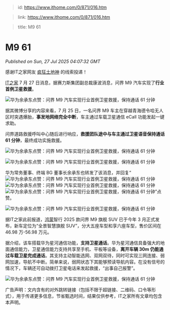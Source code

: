 > id: https://www.ithome.com/0/871/016.htm

> link: https://www.ithome.com/0/871/016.htm

> title: M9 61

# M9 61
_Published on Sun, 27 Jul 2025 04:07:32 GMT_

感谢IT之家网友 [疯狂土地神](https://m.ithome.com/html/app/open.html?url=ithome%3A%2F%2Fuserpage%3Fid%3D819832) 的线索投递！

[IT之家](https://www.ithome.com/) 7 月 27 日消息，据赛力斯集团副总裁康波消息，问界 M9 汽车实现了**行业首例卫星救援**。

![](https://img.ithome.com/newsuploadfiles/2025/7/0bfa4802-11c4-4c94-a1a0-02f0016d5054.jpg?x-bce-process=image/format,f_auto "华为余承东点赞：问界 M9 汽车实现行业首例卫星救援，保持通话 61 分钟")

据其微博分享的内容来看，7 月 25 日，一名问界 M9 车主在穿越青海德令哈无人区时突遇爆胎，**事发地网络完全中断**，车主通过车载卫星通信 eCall 功能发起一键求助。

问界道路救援呼叫中心随后进行响应，**救援团队途中与车主通过卫星语音保持通话 61 分钟**，最终成功实施救援。

![](https://img.ithome.com/newsuploadfiles/2025/7/6805841c-1c79-49b1-929f-4a0250a63c1f.jpg?x-bce-process=image/format,f_auto "华为余承东点赞：问界 M9 汽车实现行业首例卫星救援，保持通话 61 分钟")

![](https://img.ithome.com/newsuploadfiles/2025/7/4f6241bb-9e93-43af-a796-06791f7d5409.jpg?x-bce-process=image/format,f_auto "华为余承东点赞：问界 M9 汽车实现行业首例卫星救援，保持通话 61 分钟")

华为常务董事、终端 BG 董事长余承东也转发了该消息，并回复“![](https://img.ithome.com/images/svg/emoji/rm_e_damuzhi.svg "华为余承东点赞：问界 M9 汽车实现行业首例卫星救援，保持通话 61 分钟")![](https://img.ithome.com/images/svg/emoji/rm_e_damuzhi.svg "华为余承东点赞：问界 M9 汽车实现行业首例卫星救援，保持通话 61 分钟")![](https://img.ithome.com/images/svg/emoji/rm_e_damuzhi.svg "华为余承东点赞：问界 M9 汽车实现行业首例卫星救援，保持通话 61 分钟")”点赞。

![](https://img.ithome.com/newsuploadfiles/2025/7/4568cc80-a048-4617-bf5e-b1639155a8c2.jpg?x-bce-process=image/format,f_auto "华为余承东点赞：问界 M9 汽车实现行业首例卫星救援，保持通话 61 分钟")

据IT之家此前报道，[鸿蒙](https://hmos.ithome.com/)智行 2025 款问界 M9 旗舰 SUV 已于今年 3 月正式发布，新车定位为“全景智慧旗舰 SUV”，分大五座车型和享六座车型，售价区间在 46.98 万-56.98 万元。

据介绍，该车搭载华为星河通信功能，**支持卫星通话**。华为星河通信具备强大的地面通信能力，卫星通信能力支持共享至手机、平板等设备，**离开车辆 30m 仍能通过车载卫星完成通话**。其支持主动智能选网、双网双待，同时可实现三网连接、弱网加速，导航不中断。简单来说，弱网状态下其能够预读导航内容。在没有信号的情况下，车辆还可自动拨打卫星电话来发起救援，“出事自己报警”。

![](https://img.ithome.com/newsuploadfiles/2025/7/ffaf6faa-ab0c-4827-90ea-82a5f6e24adc.jpg?x-bce-process=image/format,f_auto "华为余承东点赞：问界 M9 汽车实现行业首例卫星救援，保持通话 61 分钟")

广告声明：文内含有的对外跳转链接（包括不限于超链接、二维码、口令等形式），用于传递更多信息，节省甄选时间，结果仅供参考，IT之家所有文章均包含本声明。
